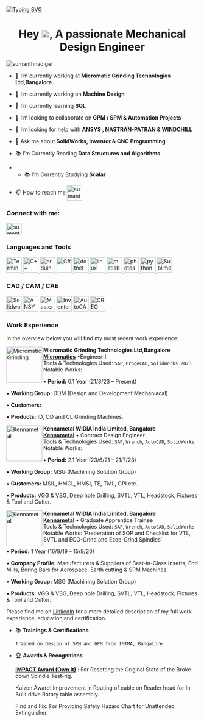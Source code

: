 [![Typing SVG](https://readme-typing-svg.herokuapp.com?font=Caveat&color=87898c&size=70&center=true&vCenter=true&width=800&height=70&lines=HI%2C+i+am+Sumanth+Nadiger)](https://git.io/typing-svg)
<h1 align="center" width="40">Hey <img src="https://media.giphy.com/media/hvRJCLFzcasrR4ia7z/giphy.gif" width="20px">, A passionate Mechanical Design Engineer</h1>
<p align="left"> <img src="https://komarev.com/ghpvc/?username=sumanthnadiger&label=Profile%20views&color=0e75b6&style=flat" alt="sumanthnadiger" /> </p>

- 🔭 I’m currently working at **Micromatic Grinding Technologies Ltd,Bangalore**

- 🔭 I’m currently working on **Machine Design**

- 🌱 I’m currently learning **SQL**

- 👯 I’m looking to collaborate on **GPM / SPM & Automation Projects**

- 🤝 I’m looking for help with **ANSYS , NASTRAN-PATRAN & WINDCHILL**

- 💬 Ask me about **SolidWorks, Inventor & CNC Programming**

- 📚 I’m Currently Reading **Data Structures and Algorithms**

- - 📚 I’m Currently Studying **Scalar**

- 📫 How to reach me<a href="https://mail.google.com/mail/?view=cm&fs=1&tf=1&to=sumanthn1001@gmail.com" target="blank"> <img align="center" src="https://simpleicons.org/icons/gmail.svg" fill='rgba(49,168,255,1)' alt="sumanthnadiger" height="40" width="40" /></a> 

<h3 align="left">Connect with me:</h3>
<p align="left">
<a href="https://mail.google.com/mail/?view=cm&fs=1&tf=1&to=sumanthn1001@gmail.com" target="blank"><img align="center" src="https://simpleicons.org/icons/gmail.svg" alt="sumanthnadiger" height="30" width="40" /></a> 
</p>

<h3 align="left">Languages and Tools</h3>
<p align="left">
<a href="https://www.microsoft.com/en-us/p/windows-terminal/" target="_blank"> <img src="https://simpleicons.org/icons/windowsterminal.svg" alt="Terminal" width="40" height="40"/> </a>
<a href="https://www.cprogramming.com/" target="_blank"><img src="https://simpleicons.org/icons/cplusplus.svg" alt="C++" width="40" height="40"/> </a> 
<a href="https://www.arduino.cc/" target="_blank"><img src="https://simpleicons.org/icons/arduino.svg" alt="arduino" width="40" height="40"/> </a> 
<a href="https://docs.microsoft.com/en-us/dotnet/csharp/" target="_blank"><img src="https://simpleicons.org/icons/csharp.svg" alt="C#" width="40" height="40"/> </a> 
<a href="https://dotnet.microsoft.com/" target="_blank"><img src="https://simpleicons.org/icons/dotnet.svg" alt="dotnet" width="40" height="40"/> </a> 
<a href="https://www.linux.org/" target="_blank"> <img src="https://simpleicons.org/icons/linux.svg" alt="linux" width="40" height="40"/> </a> 
<a href="https://www.mathworks.com/" target="_blank"> <img src="https://www.mathworks.com/etc.clientlibs/mathworks/clientlibs/customer-ui/components/matrixmenu/resources/images/ico-matrix-mathworks.svg" alt="matlab" width="40" height="40"/> </a> 
<a href="https://www.photoshop.com/en" target="_blank"> <img src="https://simpleicons.org/icons/adobephotoshop.svg" alt="photoshop" width="40" height="40"/> </a> 
<a href="https://www.python.org" target="_blank"> <img src="https://simpleicons.org/icons/python.svg" alt="python" width="40" height="40"/> </a> 
<a href="https://www.sublimetext.com" target="_blank"> <img src="https://simpleicons.org/icons/sublimetext.svg" alt="SublimeText" width="40" height="40"/> </a> </p>

<h3 align="left">CAD / CAM / CAE</h3>
<p align="left"> 
<a href="https://www.solidworks.com/" target="_blank"> <img src="https://img.icons8.com/color/452/solidworks.png" alt="Solidworks" width="40" height="40"/> </a> 
<a href="https://www.Ansys.com/" target="_blank"> <img src="https://upload.wikimedia.org/wikipedia/commons/1/14/Ansys_logo_%282019%29.svg" alt="ANSYS" width="40" height="40"/> </a> 
<a href="https://www.mastercam.com/" target="_blank"> <img src="https://www.solidworks.com/sites/default/files/files.solidworks.com/partners/company-logos/micon-and-mastercam2121.png" alt="MasterCAM" width="40" height="40"/> </a> 
<a href="https://www.autodesk.com/" target="_blank"> <img src="https://blogs.autodesk.com/inventor/wp-content/uploads/sites/73/2017/09/inventor-icon-128px-hd.png" alt="Inventor" width="40" height="40"/> </a> 
<a href="https://www.autodesk.com/" target="_blank"> <img src="https://img.icons8.com/color/2x/autodesk-autocad.png" alt="AutoCAD" width="40" height="40"/> </a>
<a href="https://www.ptc.com/en/products/creo" target="_blank"> <img src="https://www.numecent.com/wp-content/uploads/2017/02/PTC_Creo.png" alt="CREO" width="40" height="40"/> </a>
</p>

### Work Experience
In the overview below you will find my most recent work experience:

[<img align="left" height="94px" width="94px" alt="Micromatic Grinding" src="https://scontent.fblr4-2.fna.fbcdn.net/v/t39.30808-6/238783387_265713435366105_8380336299016283582_n.png?_nc_cat=105&ccb=1-7&_nc_sid=09cbfe&_nc_ohc=xt9sDkB5htkAX9XFQeC&_nc_ht=scontent.fblr4-2.fna&oh=00_AfDqkknT8IcyWMA6ZmBADv4c-K_mNHVeErrw70N5VgRdrg&oe=64D2270C"/>]([https://www.micromaticgrinding.com/)

**Micromatic Grinding Technologies Ltd,Bangalore** \
[**Micromatics**](https://www.micromaticgrinding.com/) •Engineer-I \
Tools & Technologies Used: `SAP`, `ProgeCAD`, `SolidWorks 2023` \
Notable Works: 
      
   • **Period:** 0.1 Year (21/8/23 – Present)
     
   • **Working Group:** DDM (Design and Development Mechaniacal)
      
   • **Customers:** 
      
   • **Products:** ID, OD and CL Grinding Machines.
<br/>



[<img align="left" height="94px" width="94px" alt="Kennametal" src="https://iconape.com/wp-content/files/pm/73145/svg/kennametal.svg"/>](http://www.kennametal.com/)

**Kennametal WIDIA India Limited, Bangalore** \
[**Kennametal**](http://www.kennametal.com/) • Contract Design Engineer \
Tools & Technologies Used: `SAP`, `Wrench`, `AutoCAD`, `SolidWorks` \
Notable Works: 
      
   • **Period:** 2.1 Year (23/6/21 – 21/7/23)
     
   • **Working Group:** MSG (Machining Solution Group)
      
   • **Customers:** MSIL, HMCL, HMSI, TE, TML, GPI etc.
      
   • **Products:** VGG & VSG, Deep hole Drilling, SVTL, VTL, Headstock, Fixtures & Tool and Cutter.
<br/>


[<img align="left" height="94px" width="94px" alt="Kennametal" src="https://iconape.com/wp-content/files/pm/73145/svg/kennametal.svg"/>](http://www.kennametal.com/)

**Kennametal WIDIA India Limited, Bangalore** \
[**Kennametal**](http://www.kennametal.com/) • Graduate Apprentice Trainee \
Tools & Technologies Used: `SAP`, `Wrench`, `AutoCAD`, `SolidWorks` \
Notable Works: 'Preperation of SOP and Checklist for VTL, SVTL and ECO-Grind and Ezee-Grind Spindles'
      
   • **Period:** 1 Year (16/9/19 – 15/9/20)
      
   • **Company Profile:** Manufacturers & Suppliers of Best-in-Class Inserts, End Mills, 
      Boring Bars for Aerospace, Earth cutting & SPM Machines.
      
   • **Working Group:** MSG (Machining Solution Group)
   
   • **Products:** VGG & VSG, Deep hole Drilling, SVTL, VTL, Headstock, Fixtures & Tool and Cutter.
<br/>

Please find me on [LinkedIn](https://linkedin.com/in/sumanthknadiger) for a more detailed description of my full work experience, education and certification.
      
- 📚 **Trainings & Certifications**
      
      Trained on Design of SPM and GPM from IMTMA, Bangalore 
      
- 🏆 **Awards & Recognitions**
      
     [**IMPACT Award (Own It)**](https://nbviewer.jupyter.org/github/SumanthNadiger/SumanthNadiger/blob/main/Documents/E-Certificate.pdf#toolbar=0) : For Resetting the Original State of the Broke down Spindle Test-rig.
      
     Kaizen Award: Improvement in Routing of cable on Reader head for In-Built drive Rotary table assembly.
      
     Find and Fix: For Providing Safety Hazard Chart for Unattended Extinguisher.

